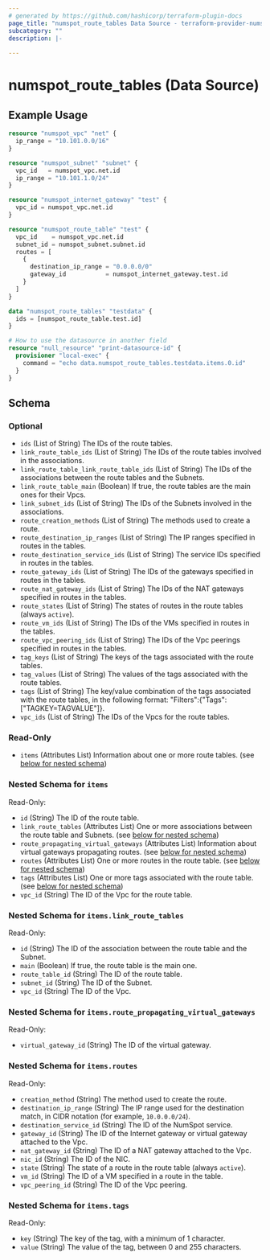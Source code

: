 ```yaml
---
# generated by https://github.com/hashicorp/terraform-plugin-docs
page_title: "numspot_route_tables Data Source - terraform-provider-numspot"
subcategory: ""
description: |-
  
---
```


# numspot_route_tables (Data Source)



## Example Usage

```terraform
resource "numspot_vpc" "net" {
  ip_range = "10.101.0.0/16"
}

resource "numspot_subnet" "subnet" {
  vpc_id   = numspot_vpc.net.id
  ip_range = "10.101.1.0/24"
}

resource "numspot_internet_gateway" "test" {
  vpc_id = numspot_vpc.net.id
}

resource "numspot_route_table" "test" {
  vpc_id    = numspot_vpc.net.id
  subnet_id = numspot_subnet.subnet.id
  routes = [
    {
      destination_ip_range = "0.0.0.0/0"
      gateway_id           = numspot_internet_gateway.test.id
    }
  ]
}

data "numspot_route_tables" "testdata" {
  ids = [numspot_route_table.test.id]
}

# How to use the datasource in another field
resource "null_resource" "print-datasource-id" {
  provisioner "local-exec" {
    command = "echo data.numspot_route_tables.testdata.items.0.id"
  }
}
```

<!-- schema generated by tfplugindocs -->
## Schema

### Optional

- `ids` (List of String) The IDs of the route tables.
- `link_route_table_ids` (List of String) The IDs of the route tables involved in the associations.
- `link_route_table_link_route_table_ids` (List of String) The IDs of the associations between the route tables and the Subnets.
- `link_route_table_main` (Boolean) If true, the route tables are the main ones for their Vpcs.
- `link_subnet_ids` (List of String) The IDs of the Subnets involved in the associations.
- `route_creation_methods` (List of String) The methods used to create a route.
- `route_destination_ip_ranges` (List of String) The IP ranges specified in routes in the tables.
- `route_destination_service_ids` (List of String) The service IDs specified in routes in the tables.
- `route_gateway_ids` (List of String) The IDs of the gateways specified in routes in the tables.
- `route_nat_gateway_ids` (List of String) The IDs of the NAT gateways specified in routes in the tables.
- `route_states` (List of String) The states of routes in the route tables (always `active`).
- `route_vm_ids` (List of String) The IDs of the VMs specified in routes in the tables.
- `route_vpc_peering_ids` (List of String) The IDs of the Vpc peerings specified in routes in the tables.
- `tag_keys` (List of String) The keys of the tags associated with the route tables.
- `tag_values` (List of String) The values of the tags associated with the route tables.
- `tags` (List of String) The key/value combination of the tags associated with the route tables, in the following format: &quot;Filters&quot;:{&quot;Tags&quot;:[&quot;TAGKEY=TAGVALUE&quot;]}.
- `vpc_ids` (List of String) The IDs of the Vpcs for the route tables.

### Read-Only

- `items` (Attributes List) Information about one or more route tables. (see [below for nested schema](#nestedatt--items))

<a id="nestedatt--items"></a>
### Nested Schema for `items`

Read-Only:

- `id` (String) The ID of the route table.
- `link_route_tables` (Attributes List) One or more associations between the route table and Subnets. (see [below for nested schema](#nestedatt--items--link_route_tables))
- `route_propagating_virtual_gateways` (Attributes List) Information about virtual gateways propagating routes. (see [below for nested schema](#nestedatt--items--route_propagating_virtual_gateways))
- `routes` (Attributes List) One or more routes in the route table. (see [below for nested schema](#nestedatt--items--routes))
- `tags` (Attributes List) One or more tags associated with the route table. (see [below for nested schema](#nestedatt--items--tags))
- `vpc_id` (String) The ID of the Vpc for the route table.

<a id="nestedatt--items--link_route_tables"></a>
### Nested Schema for `items.link_route_tables`

Read-Only:

- `id` (String) The ID of the association between the route table and the Subnet.
- `main` (Boolean) If true, the route table is the main one.
- `route_table_id` (String) The ID of the route table.
- `subnet_id` (String) The ID of the Subnet.
- `vpc_id` (String) The ID of the Vpc.


<a id="nestedatt--items--route_propagating_virtual_gateways"></a>
### Nested Schema for `items.route_propagating_virtual_gateways`

Read-Only:

- `virtual_gateway_id` (String) The ID of the virtual gateway.


<a id="nestedatt--items--routes"></a>
### Nested Schema for `items.routes`

Read-Only:

- `creation_method` (String) The method used to create the route.
- `destination_ip_range` (String) The IP range used for the destination match, in CIDR notation (for example, `10.0.0.0/24`).
- `destination_service_id` (String) The ID of the NumSpot service.
- `gateway_id` (String) The ID of the Internet gateway or virtual gateway attached to the Vpc.
- `nat_gateway_id` (String) The ID of a NAT gateway attached to the Vpc.
- `nic_id` (String) The ID of the NIC.
- `state` (String) The state of a route in the route table (always `active`).
- `vm_id` (String) The ID of a VM specified in a route in the table.
- `vpc_peering_id` (String) The ID of the Vpc peering.


<a id="nestedatt--items--tags"></a>
### Nested Schema for `items.tags`

Read-Only:

- `key` (String) The key of the tag, with a minimum of 1 character.
- `value` (String) The value of the tag, between 0 and 255 characters.
